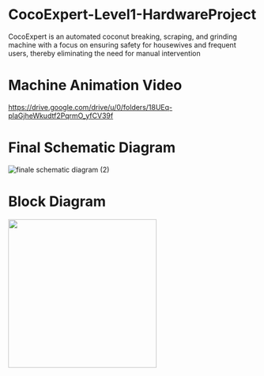 # CocoExpert-Level1-HardwareProject
CocoExpert is an automated coconut breaking, scraping, and grinding machine with a focus on ensuring safety for housewives and frequent users, thereby eliminating the need for manual intervention

# Machine Animation Video
https://drive.google.com/drive/u/0/folders/18UEq-plaGjheWkudtf2PqrmO_yfCV39f

# Final Schematic Diagram
![finale schematic diagram (2)](https://github.com/seefaBanu/Automated-Coconut-Expert/assets/114132712/3ca570b8-386e-40a6-86f2-75389765807c)

# Block Diagram
<img width="300" alt="" src="https://github.com/seefaBanu/Automated-Coconut-Expert/assets/114132712/3a80fbc4-45ff-4c38-9c2e-82e89fcd7893">
